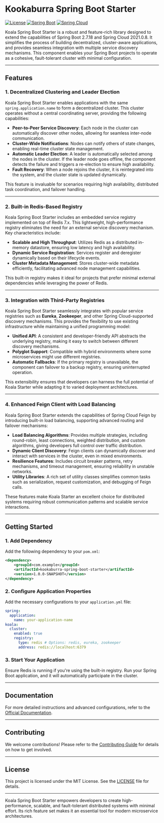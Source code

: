 
# Kookaburra Spring Boot Starter

[![License](https://img.shields.io/badge/license-MIT-blue.svg)](LICENSE)
[![Spring Boot](https://img.shields.io/badge/Spring%20Boot-2.7.18-brightgreen.svg)](https://spring.io/projects/spring-boot)
[![Spring Cloud](https://img.shields.io/badge/Spring%20Cloud-2021.0.8-brightgreen.svg)](https://spring.io/projects/spring-cloud)

Koala Spring Boot Starter is a robust and feature-rich library designed to extend the capabilities of Spring Boot 2.7.18 and Spring Cloud 2021.0.8. It simplifies the process of building decentralized, cluster-aware applications, and provides seamless integration with multiple service discovery mechanisms. This component enables your Spring Boot projects to operate as a cohesive, fault-tolerant cluster with minimal configuration.

---

## Features

### 1. Decentralized Clustering and Leader Election

Koala Spring Boot Starter enables applications with the same `spring.application.name` to form a decentralized cluster. This cluster operates without a central coordinating server, providing the following capabilities:
- **Peer-to-Peer Service Discovery**: Each node in the cluster can automatically discover other nodes, allowing for seamless inter-node communication.
- **Cluster-Wide Notifications**: Nodes can notify others of state changes, enabling real-time cluster state management.
- **Automatic Leader Election**: A leader is automatically selected among the nodes in the cluster. If the leader node goes offline, the component detects the failure and triggers a re-election to ensure high availability.
- **Fault Recovery**: When a node rejoins the cluster, it is reintegrated into the system, and the cluster state is updated dynamically.

This feature is invaluable for scenarios requiring high availability, distributed task coordination, and failover handling.

---

### 2. Built-in Redis-Based Registry

Koala Spring Boot Starter includes an embedded service registry implemented on top of Redis 7.x. This lightweight, high-performance registry eliminates the need for an external service discovery mechanism. Key characteristics include:
- **Scalable and High Throughput**: Utilizes Redis as a distributed in-memory datastore, ensuring low latency and high availability.
- **Dynamic Service Registration**: Services register and deregister dynamically based on their lifecycle events.
- **Cluster Metadata Management**: Stores cluster-wide metadata efficiently, facilitating advanced node management capabilities.

This built-in registry makes it ideal for projects that prefer minimal external dependencies while leveraging the power of Redis.

---

### 3. Integration with Third-Party Registries

Koala Spring Boot Starter seamlessly integrates with popular service registries such as **Eureka**, **Zookeeper**, and other Spring Cloud-supported discovery mechanisms. This provides the flexibility to use existing infrastructure while maintaining a unified programming model:
- **Unified API**: A consistent and developer-friendly API abstracts the underlying registry, making it easy to switch between different discovery mechanisms.
- **Polyglot Support**: Compatible with hybrid environments where some microservices might use different registries.
- **Automatic Fallbacks**: If the primary registry is unavailable, the component can failover to a backup registry, ensuring uninterrupted operation.

This extensibility ensures that developers can harness the full potential of Koala Starter while adapting it to varied deployment architectures.

---

### 4. Enhanced Feign Client with Load Balancing

Koala Spring Boot Starter extends the capabilities of Spring Cloud Feign by introducing built-in load balancing, supporting advanced routing and failover mechanisms:
- **Load Balancing Algorithms**: Provides multiple strategies, including round-robin, least connections, weighted distribution, and custom algorithms, giving developers full control over traffic distribution.
- **Dynamic Client Discovery**: Feign clients can dynamically discover and interact with services in the cluster, even in mixed environments.
- **Resilience Features**: Includes circuit breaker patterns, retry mechanisms, and timeout management, ensuring reliability in unstable networks.
- **Utility Libraries**: A rich set of utility classes simplifies common tasks such as serialization, request customization, and debugging of Feign calls.

These features make Koala Starter an excellent choice for distributed systems requiring robust communication patterns and scalable service interactions.

---

## Getting Started

### 1. Add Dependency

Add the following dependency to your `pom.xml`:
```xml
<dependency>
    <groupId>com.example</groupId>
    <artifactId>kookaburra-spring-boot-starter</artifactId>
    <version>1.0.0-SNAPSHOT</version>
</dependency>
```

### 2. Configure Application Properties

Add the necessary configurations to your `application.yml` file:
```yaml
spring:
  application:
    name: your-application-name
koala:
  cluster:
    enabled: true
    registry:
      type: redis # Options: redis, eureka, zookeeper
      address: redis://localhost:6379
```

### 3. Start Your Application

Ensure Redis is running if you're using the built-in registry. Run your Spring Boot application, and it will automatically participate in the cluster.

---

## Documentation

For more detailed instructions and advanced configurations, refer to the [Official Documentation](https://github.com/paganini2008/koala-spring-boot-starter/wiki).

---

## Contributing

We welcome contributions! Please refer to the [Contributing Guide](CONTRIBUTING.md) for details on how to get involved.

---

## License

This project is licensed under the MIT License. See the [LICENSE](LICENSE) file for details.

---

Koala Spring Boot Starter empowers developers to create high-performance, scalable, and fault-tolerant distributed systems with minimal effort. Its rich feature set makes it an essential tool for modern microservice architectures.
